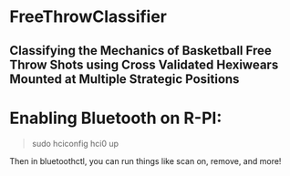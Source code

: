 # FreeThrowClassifier

## Classifying the Mechanics of Basketball Free Throw Shots using Cross Validated Hexiwears Mounted at Multiple Strategic Positions

# Enabling Bluetooth on R-PI:

> sudo hciconfig hci0 up

Then in bluetoothctl, you can run things like scan on, remove, and more!

